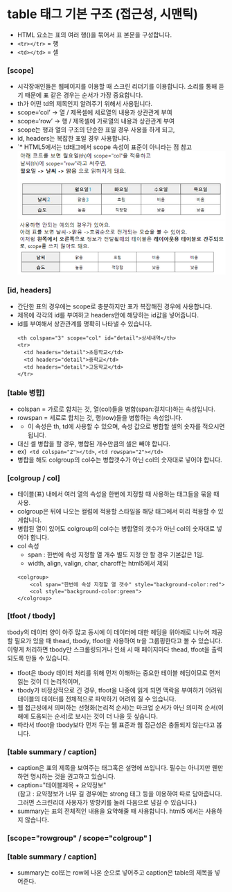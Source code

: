 #  table 태그 기본 구조 (접근성, 시맨틱)

- HTML <tbody> 요소는 표의 여러 행(<tr>)을 묶어서 표 본문을 구성합니다.
- `<tr></tr>` = 행
- `<td></td>` = 셀


### [scope]
- 시각장애인들은 웹페이지를 이용할 때 스크린 리더기를 이용합니다. 소리를 통해 듣기 때문에 표 같은 경우는 순서가 가장 중요합니다.
- th가 어떤 td의 제목인지 알려주기 위해서 사용됩니다.
- scope=‘col’ -> 열 / 제목셀에 세로열의 내용과 상관관계 부여
- scope=‘row’ -> 행 / 제목셀에 가로열의 내용과 상관관계 부여
- scope는 행과 열의 구조의 단순한 표일 경우 사용을 하게 되고,
- id, headers는 복잡한 표일 경우 사용합니다.
- `* HTML5에서는 td태그에서 scope 속성이 표준이 아니라는 점 참고
![scope](img/table_scope.png)
![scope](img/table_scope2.png)


### [id, headers]
- 간단한 표의 경우에는 scope로 충분하지만 표가 복잡해진 경우에 사용합니다.
- 제목에 각각의 id를 부여하고 headers안에 해당하는 id값을 넣어줍니다.
- id를 부여해서 상관관계를 명확히 나타낼 수 있습니다.
  ```
  <th colspan="3" scope="col" id="detail">상세내역</th>
  <tr>
    <td headers="detail">초등학교</td>
    <td headers="detail">중학교</td>
    <td headers="detail">고등학교</td>
  </tr>
  ```


### [table 병합]
- colspan = 가로로 합치는 것, 열(col)들을 병합(span:걸치다)하는 속성입니다.
- rowspan = 세로로 합치는 것, 행(row)들을 병합하는 속성입니다.
- * 이 속성은 th, td에 사용할 수 있으며, 속성 값으로 병합할 셀의 숫자를 적으시면 됩니다.
- 대신 셀 병합을 할 경우, 병합된 개수만큼의 셀은 빼야 합니다.
- ex)` <td colspan="2"></td>`, `<td rowspan="2"></td>`
- 병합을 해도 colgroup의 col수는 병합갯수가 아닌 col의 숫자대로 넣어야 합니다.


### [colgroup / col]
- 테이블(표) 내에서 여러 열의 속성을 한번에 지정할 때 사용하는 <col>태그들을 묶을 때 사용.
- colgroup은 뒤에 나오는 컬럼에 적용할 스타일을 해당 태그에서 미리 적용할 수 있게합니다.
- 병합된 열이 있어도 colgroup의 col수는 병합열의 갯수가 아닌 col의 숫자대로 넣어야 합니다.
- col 속성
    - span : 한번에 속성 지정할 열 개수 별도 지정 안 할 경우 기본값은 1임.
    - width, align, valign, char, charoff는 html5에서 제외
    ```
    <colgroup>
        <col span="한번에 속성 지정할 열 갯수" style="background-color:red">
        <col style="background-color:green">
    </colgroup>
    ```


### [tfoot / tbody]
tbody의 데이터 양이 아주 많고 동시에 이 데이터에 대한 헤딩을 위아래로 나누어 제공할 필요가 있을 때 thead, tbody, tfoot을 사용하여 tr을 그룹핑한다고 볼 수 있습니다.
이렇게 처리하면 tbody만 스크롤링되거나 인쇄 시 매 페이지마다 thead, tfoot을 출력되도록 만들 수 있습니다.

- tfoot은 tbody 데이터 처리를 위해 먼저 이해하는 중요한 테이블 헤딩이므로 먼저 읽는 것이 더 논리적이며,
- tbody가 비정상적으로 긴 경우, tfoot을 나중에 읽게 되면 맥락을 부여하기 어려워 테이블의 데이터를 전체적으로 파악하기 어려워 질 수 있습니다.
- 웹 접근성에서 의미하는 선형화(논리적 순서)는 마크업 순서가 아닌 의미적 순서(이해에 도움되는 순서)로 보시는 것이 더 나을 듯 싶습니다.
- 따라서 tfoot을 tbody보다 먼저 두는 웹 표준과 웹 접근성은 충돌되지 않는다고 봅니다.


### [table summary / caption]
- caption은 표의 제목을 보여주는 태그혹은 설명에 쓰입니다. 필수는 아니지만 웬만하면 명시하는 것을 권고하고 있습니다.
- caption="테이블제목 + 요약정보"<br>
    (참고 : 요약정보가 너무 길 경우에는 strong 태그 등을 이용하여 따로 담아줍니다. 그러면 스크린리더 사용자가 방향키를 눌러 다음으로 넘길 수 있습니다.)
- summary는 표의 전체적인 내용을 요약해줄 때 사용합니다. html5 에서는 사용하지 않습니다.

### [scope="rowgroup" / scope="colgroup" ]



### [table summary / caption]
- summary는 col또는 row에 나온 순으로 넣어주고 caption은 table의 제목을 넣어준다. 
